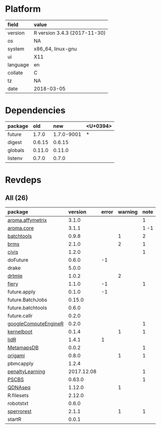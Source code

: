 # Platform

|field    |value                        |
|:--------|:----------------------------|
|version  |R version 3.4.3 (2017-11-30) |
|os       |NA                           |
|system   |x86_64, linux-gnu            |
|ui       |X11                          |
|language |en                           |
|collate  |C                            |
|tz       |NA                           |
|date     |2018-03-05                   |

# Dependencies

|package |old    |new        |<U+0394>  |
|:-------|:------|:----------|:--|
|future  |1.7.0  |1.7.0-9001 |*  |
|digest  |0.6.15 |0.6.15     |   |
|globals |0.11.0 |0.11.0     |   |
|listenv |0.7.0  |0.7.0      |   |

# Revdeps

## All (26)

|package                                                  |version    |error |warning |note |
|:--------------------------------------------------------|:----------|:-----|:-------|:----|
|[aroma.affymetrix](problems.md#aromaaffymetrix)          |3.1.0      |      |        |1    |
|[aroma.core](problems.md#aromacore)                      |3.1.1      |      |        |1 -1 |
|[batchtools](problems.md#batchtools)                     |0.9.8      |      |1       |2    |
|[brms](problems.md#brms)                                 |2.1.0      |      |2       |1    |
|[civis](problems.md#civis)                               |1.2.0      |      |        |1    |
|doFuture                                                 |0.6.0      |-1    |        |     |
|drake                                                    |5.0.0      |      |        |     |
|[drtmle](problems.md#drtmle)                             |1.0.2      |      |2       |     |
|[fiery](problems.md#fiery)                               |1.1.0      |-1    |        |1    |
|future.apply                                             |0.1.0      |-1    |        |     |
|future.BatchJobs                                         |0.15.0     |      |        |     |
|future.batchtools                                        |0.6.0      |      |        |     |
|future.callr                                             |0.2.0      |      |        |     |
|[googleComputeEngineR](problems.md#googlecomputeenginer) |0.2.0      |      |        |1    |
|[kernelboot](problems.md#kernelboot)                     |0.1.4      |      |1       |1    |
|[lidR](problems.md#lidr)                                 |1.4.1      |1     |        |     |
|[MetamapsDB](problems.md#metamapsdb)                     |0.0.2      |      |        |1    |
|[origami](problems.md#origami)                           |0.8.0      |      |1       |1    |
|pbmcapply                                                |1.2.4      |      |        |     |
|[penaltyLearning](problems.md#penaltylearning)           |2017.12.08 |      |        |1    |
|[PSCBS](problems.md#pscbs)                               |0.63.0     |      |        |1    |
|[QDNAseq](problems.md#qdnaseq)                           |1.12.0     |      |1       |     |
|R.filesets                                               |2.12.0     |      |        |     |
|robotstxt                                                |0.6.0      |      |        |     |
|[sperrorest](problems.md#sperrorest)                     |2.1.1      |      |1       |1    |
|startR                                                   |0.0.1      |      |        |     |

